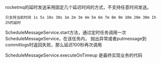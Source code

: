 
rocketmq的延时发送采用固定几个延迟时间的方式，不支持任意时间发送。

`只支持当前时间 1s 5s 10s 30s 1m 2m 3m 4m 5m 6m 7m 8m 9m 10m 20m 30m 1h 2h的延时`

ScheduleMessageService.start方法，通过定时任务调用一次ScheduleMessageService，在该任务内，
抛出异常或者putmessage到commitlogs时返回失败，那么延迟100秒再次调用

ScheduleMessageService.executeOnTimeup 是最终实现业务的代码